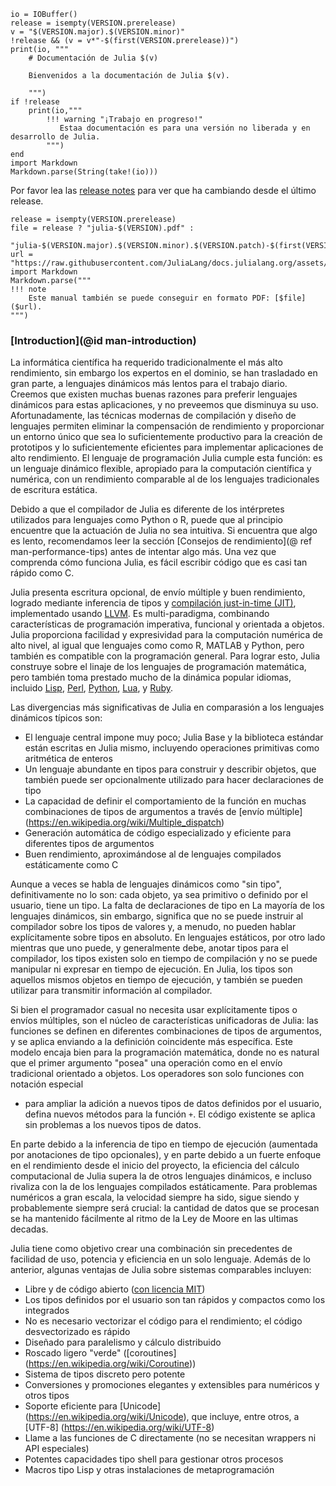 ```@eval
io = IOBuffer()
release = isempty(VERSION.prerelease)
v = "$(VERSION.major).$(VERSION.minor)"
!release && (v = v*"-$(first(VERSION.prerelease))")
print(io, """
    # Documentación de Julia $(v)

    Bienvenidos a la documentación de Julia $(v).

    """)
if !release
    print(io,"""
        !!! warning "¡Trabajo en progreso!"
           Estaa documentación es para una versión no liberada y en desarrollo de Julia. 
        """)
end
import Markdown
Markdown.parse(String(take!(io)))
```
Por favor lea las [release notes](NEWS.md) para ver que ha cambiando desde el último release.

```@eval
release = isempty(VERSION.prerelease)
file = release ? "julia-$(VERSION).pdf" :
       "julia-$(VERSION.major).$(VERSION.minor).$(VERSION.patch)-$(first(VERSION.prerelease)).pdf"
url = "https://raw.githubusercontent.com/JuliaLang/docs.julialang.org/assets/$(file)"
import Markdown
Markdown.parse("""
!!! note
    Este manual también se puede conseguir en formato PDF: [$file]($url).
""")
```

### [Introduction](@id man-introduction)

La informática científica ha requerido tradicionalmente el más alto rendimiento, sin embargo los expertos en el dominio,
se han trasladado en gran parte, a lenguajes dinámicos más lentos para el trabajo diario. Creemos que existen muchas buenas razones
para preferir lenguajes dinámicos para estas aplicaciones, y no preveemos que disminuya su uso.
Afortunadamente, las técnicas modernas de compilación y diseño de lenguajes permiten eliminar
la compensación de rendimiento y proporcionar un entorno único que sea lo suficientemente productivo para la creación de prototipos y
lo suficientemente eficientes para implementar aplicaciones de alto rendimiento. El lenguaje de programación Julia
cumple esta función: es un lenguaje dinámico flexible, apropiado para la computación científica y numérica,
con un rendimiento comparable al de los lenguajes tradicionales de escritura estática.

Debido a que el compilador de Julia es diferente de los intérpretes utilizados para lenguajes como Python o
R, puede que al principio encuentre que la actuación de Julia no sea intuitiva. Si encuentra que algo es
lento, recomendamos leer la sección [Consejos de rendimiento](@ ref man-performance-tips) antes de intentar algo
más. Una vez que comprenda cómo funciona Julia, es fácil escribir código que es casi tan rápido como C.

Julia presenta escritura opcional, de envío múltiple y buen rendimiento, logrado mediante inferencia de tipos
y [compilación just-in-time (JIT)](https://en.wikipedia.org/wiki/Just-in-time_compilation),
implementado usando [LLVM](https://en.wikipedia.org/wiki/Low_Level_Virtual_Machine). Es multi-paradigma,
combinando características de programación imperativa, funcional y orientada a objetos. Julia proporciona
facilidad y expresividad para la computación numérica de alto nivel, al igual que lenguajes como
como R, MATLAB y Python, pero también es compatible con la programación general. Para lograr esto, Julia construye
sobre el linaje de los lenguajes de programación matemática, pero también toma prestado mucho de la dinámica popular
idiomas, incluido [Lisp](https://en.wikipedia.org/wiki/Lisp_ (programación_language)), [Perl](https://en.wikipedia.org/wiki/Perl_ (programación_language)),
[Python](https://en.wikipedia.org/wiki/Python_ (lenguaje_programación)), [Lua](https://en.wikipedia.org/wiki/Lua_ (lenguaje_programación)),
y [Ruby](https://en.wikipedia.org/wiki/Ruby_ (programación_language)).

Las divergencias más significativas de Julia en comparasión a los lenguajes dinámicos típicos son:

  * El lenguaje central impone muy poco; Julia Base y la biblioteca estándar están escritas en Julia mismo, incluyendo
    operaciones primitivas como aritmética de enteros
  * Un lenguaje abundante en tipos para construir y describir objetos, que también puede ser opcionalmente
    utilizado para hacer declaraciones de tipo
  * La capacidad de definir el comportamiento de la función en muchas combinaciones de tipos de argumentos a través de [envío múltiple] (https://en.wikipedia.org/wiki/Multiple_dispatch)
  * Generación automática de código especializado y eficiente para diferentes tipos de argumentos
  * Buen rendimiento, aproximándose al de lenguajes compilados estáticamente como C

Aunque a veces se habla de lenguajes dinámicos como "sin tipo", definitivamente no lo son:
cada objeto, ya sea primitivo o definido por el usuario, tiene un tipo. La falta de declaraciones de tipo en
La mayoría de los lenguajes dinámicos, sin embargo, significa que no se puede instruir al compilador sobre los tipos de
valores y, a menudo, no pueden hablar explícitamente sobre tipos en absoluto. En lenguajes estáticos, por otro
lado mientras que uno puede, y generalmente debe, anotar tipos para el compilador, los tipos existen solo en
tiempo de compilación y no se puede manipular ni expresar en tiempo de ejecución. En Julia, los tipos son aquellos mismos
objetos en tiempo de ejecución, y también se pueden utilizar para transmitir información al compilador.

Si bien el programador casual no necesita usar explícitamente tipos o envíos múltiples, son el núcleo
de características unificadoras de Julia: las funciones se definen en diferentes combinaciones de tipos de argumentos,
y se aplica enviando a la definición coincidente más específica. Este modelo encaja bien
para la programación matemática, donde no es natural que el primer argumento "posea" una operación
como en el envío tradicional orientado a objetos. Los operadores son solo funciones con notación especial
- para ampliar la adición a nuevos tipos de datos definidos por el usuario, defina nuevos métodos para la función `+`.
El código existente se aplica sin problemas a los nuevos tipos de datos.

En parte debido a la inferencia de tipo en tiempo de ejecución (aumentada por anotaciones de tipo opcionales), y en parte
debido a un fuerte enfoque en el rendimiento desde el inicio del proyecto, la eficiencia del cálculo computacional de Julia
supera la de otros lenguajes dinámicos, e incluso rivaliza con la de los lenguajes compilados estáticamente.
Para problemas numéricos a gran escala, la velocidad siempre ha sido, sigue siendo y probablemente
siempre será crucial: la cantidad de datos que se procesan se ha mantenido fácilmente al ritmo de la Ley de Moore
en las ultimas decadas.

Julia tiene como objetivo crear una combinación sin precedentes de facilidad de uso, potencia y eficiencia en un solo
lenguaje. Además de lo anterior, algunas ventajas de Julia sobre sistemas comparables incluyen:

  * Libre y de código abierto ([con licencia MIT](https://github.com/JuliaLang/julia/blob/master/LICENSE.md))
  * Los tipos definidos por el usuario son tan rápidos y compactos como los integrados
  * No es necesario vectorizar el código para el rendimiento; el código desvectorizado es rápido
  * Diseñado para paralelismo y cálculo distribuido
  * Roscado ligero "verde" ([coroutines] (https://en.wikipedia.org/wiki/Coroutine))
  * Sistema de tipos discreto pero potente
  * Conversiones y promociones elegantes y extensibles para numéricos y otros tipos
  * Soporte eficiente para [Unicode] (https://en.wikipedia.org/wiki/Unicode), que incluye, entre otros,
    a [UTF-8] (https://en.wikipedia.org/wiki/UTF-8)
  * Llame a las funciones de C directamente (no se necesitan wrappers ni API especiales)
  * Potentes capacidades tipo shell para gestionar otros procesos
  * Macros tipo Lisp y otras instalaciones de metaprogramación
